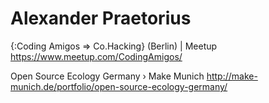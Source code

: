 # Alexander Praetorius

{:Coding Amigos => Co.Hacking} (Berlin) | Meetup
<https://www.meetup.com/CodingAmigos/>  

Open Source Ecology Germany › Make Munich
<http://make-munich.de/portfolio/open-source-ecology-germany/>  